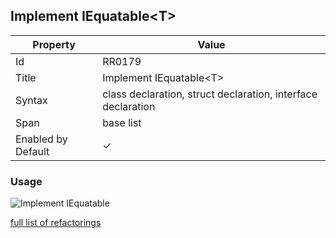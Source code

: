## Implement IEquatable\<T\>

| Property           | Value                                                        |
| ------------------ | ------------------------------------------------------------ |
| Id                 | RR0179                                                       |
| Title              | Implement IEquatable\<T\>                                    |
| Syntax             | class declaration, struct declaration, interface declaration |
| Span               | base list                                                    |
| Enabled by Default | &#x2713;                                                     |

### Usage

![Implement IEquatable<T>](../../images/refactorings/ImplementIEquatableOfT.png)

[full list of refactorings](Refactorings.md)